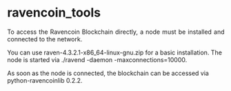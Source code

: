 # ravencoin_tools
<p align="justify">To access the Ravencoin Blockchain directly, a node must be installed and connected to the network.</p>

You can use raven-4.3.2.1-x86_64-linux-gnu.zip for a basic installation. The node is started via ./ravend -daemon -maxconnections=10000. 

As soon as the node is connected, the blockchain can be accessed via python-ravencoinlib 0.2.2. 
